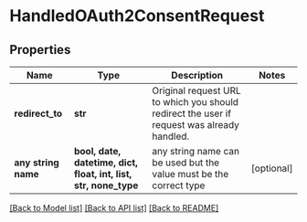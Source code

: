 # HandledOAuth2ConsentRequest


## Properties
Name | Type | Description | Notes
------------ | ------------- | ------------- | -------------
**redirect_to** | **str** | Original request URL to which you should redirect the user if request was already handled. | 
**any string name** | **bool, date, datetime, dict, float, int, list, str, none_type** | any string name can be used but the value must be the correct type | [optional]

[[Back to Model list]](../README.md#documentation-for-models) [[Back to API list]](../README.md#documentation-for-api-endpoints) [[Back to README]](../README.md)


